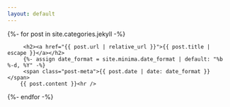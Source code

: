 ```yaml
---
layout: default
---
```

{%- for post in site.categories.jekyll -%}

         <h2><a href="{{ post.url | relative_url }}">{{ post.title | escape }}</a></h2>
         {%- assign date_format = site.minima.date_format | default: "%b %-d, %Y" -%}
         <span class="post-meta">{{ post.date | date: date_format }}</span>
        {{ post.content }}<hr />

{%- endfor -%}